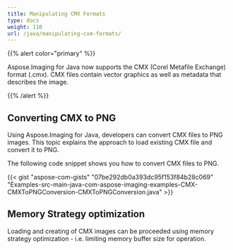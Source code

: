 ```yaml
---
title: Manipulating CMX Formats
type: docs
weight: 110
url: /java/manipulating-cxm-formats/
---
```


{{% alert color="primary" %}} 

Aspose.Imaging for Java now supports the CMX (Corel Metafile Exchange) format (.cmx). CMX files contain vector graphics as well as metadata that describes the image.

{{% /alert %}} 
## **Converting CMX to PNG**
Using Aspose.Imaging for Java, developers can convert CMX files to PNG images. This topic explains the approach to load existing CMX file and convert it to PNG.

The following code snippet shows you how to convert CMX files to PNG.

{{< gist "aspose-com-gists" "07be292db0a393dc95f153f84b28c069" "Examples-src-main-java-com-aspose-imaging-examples-CMX-CMXToPNGConversion-CMXToPNGConversion.java" >}}
## **Memory Strategy optimization**
Loading and creating of CMX images can be proceeded using memory strategy optimization - i.e. limiting memory buffer size for operation.

